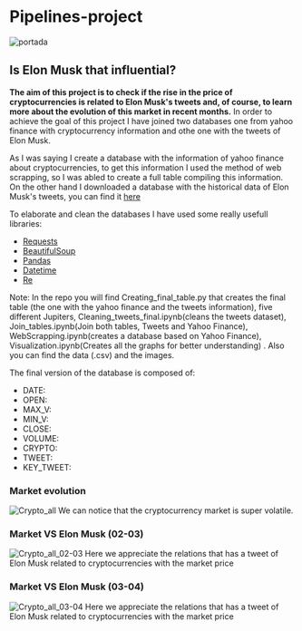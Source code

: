 # Pipelines-project

![portada](https://github.com/Albertoplm/Pipelines-project/blob/main/images/portada.jpg)

## Is Elon Musk that influential? 

**The aim of this project is to check if the rise in the price of cryptocurrencies is related to Elon Musk's tweets and, of course, to learn more about the evolution of this market in recent months.** In order to achieve the goal of this project I have joined two databases one from yahoo finance with cryptocurrency information and othe one with the tweets of Elon Musk.

As I was saying I create a database with the information of yahoo finance about cryptocurrencies, to get this information I used the method of web scrapping, so I was abled to create a full table compiling this information. On the other hand I downloaded a database with the historical data of Elon Musk's tweets, you can find it [here](https://www.kaggle.com/ayhmrba/elon-musk-tweets-2010-2021)

To elaborate and clean the databases I have used some really usefull libraries:
- [Requests](https://docs.python-requests.org/es/latest/)
- [BeautifulSoup](https://www.crummy.com/software/BeautifulSoup/bs4/doc/)
- [Pandas](https://pandas.pydata.org/)
- [Datetime](https://www.php.net/manual/es/class.datetime.php)
- [Re](https://docs.python.org/3/library/re.html)

Note: In the repo you will find Creating_final_table.py that creates the final table (the one with the yahoo finance and the tweets information), five different Jupiters, Cleaning_tweets_final.ipynb(cleans the tweets dataset), Join_tables.ipynb(Join both tables, Tweets and Yahoo Finance), WebScrapping.ipynb(creates a database based on Yahoo Finance), Visualization.ipynb(Creates all the graphs for better understanding) . Also you can find the data (.csv) and the images.

The final version of the database is composed of:

   - DATE:
   - OPEN:
   - MAX_V: 
   - MIN_V:
   - CLOSE: 
   - VOLUME: 
   - CRYPTO: 
   - TWEET: 
   - KEY_TWEET: 
   
   
### Market evolution

![Crypto_all](https://github.com/Albertoplm/Pipelines-project/blob/main/images/Crypto_all.svg)
We can notice that the cryptocurrency market is super volatile.

### Market VS Elon Musk (02-03)

![Crypto_all_02-03](https://github.com/Albertoplm/Pipelines-project/blob/main/images/Crypto_all_02-03.svg)
Here we appreciate the relations that has a tweet of Elon Musk related to cryptocurrencies with the market price
### Market VS Elon Musk (03-04)

![Crypto_all_03-04](https://github.com/Albertoplm/Pipelines-project/blob/main/images/Crypto_all_03-04.svg)
Here we appreciate the relations that has a tweet of Elon Musk related to cryptocurrencies with the market price